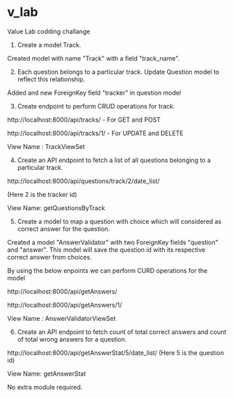 # v_lab
Value Lab codding challange

1. Create a model Track.

Created model with name "Track" with a field "track_name".

2. Each question belongs to a particular track. Update Question model to reflect this relationship.

Added and new ForeignKey field "tracker" in question model 

3. Create endpoint to perform CRUD operations for track.

http://localhost:8000/api/tracks/ - For GET and POST

http://localhost:8000/api/tracks/1/ - For UPDATE and DELETE

View Name : TrackViewSet

4. Create an API endpoint to fetch a list of all questions belonging to a particular track.

http://localhost:8000/api/questions/track/2/date_list/

(Here 2 is the tracker id)

View Name: getQuestionsByTrack

5. Create a model to map a question with choice which will considered as correct answer for the question.

Created a model "AnswerValidator" with two ForeignKey fields "question" and "answer". This model will save the question id with its respective correct answer from choices.

By using the below enpoints we can perform CURD operations for the model

http://localhost:8000/api/getAnswers/

http://localhost:8000/api/getAnswers/1/

View Name : AnswerValidatorViewSet


6. Create an API endpoint to fetch count of total correct answers and count of total wrong answers for a question.

http://localhost:8000/api/getAnswerStat/5/date_list/
(Here 5 is the question id)

View Name: getAnswerStat

No extra module required.



